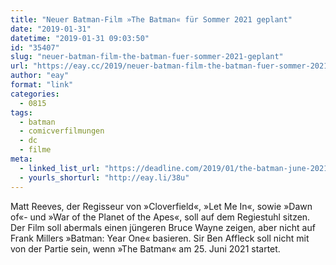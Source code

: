 ```yaml
---
title: "Neuer Batman-Film »The Batman« für Sommer 2021 geplant"
date: "2019-01-31"
datetime: "2019-01-31 09:03:50"
id: "35407"
slug: "neuer-batman-film-the-batman-fuer-sommer-2021-geplant"
url: "https://eay.cc/2019/neuer-batman-film-the-batman-fuer-sommer-2021-geplant/"
author: "eay"
format: "link"
categories:
  - 0815
tags:
  - batman
  - comicverfilmungen
  - dc
  - filme
meta:
  - linked_list_url: "https://deadline.com/2019/01/the-batman-june-2021-release-date-ben-affleck-not-starring-1202545821/"
  - yourls_shorturl: "http://eay.li/38u"
---
```


Matt Reeves, der Regisseur von »Cloverfield«, »Let Me In«, sowie »Dawn of«- und »War of the Planet of the Apes«, soll auf dem Regiestuhl sitzen. Der Film soll abermals einen jüngeren Bruce Wayne zeigen, aber nicht auf Frank Millers »Batman: Year One« basieren. Sir Ben Affleck soll nicht mit von der Partie sein, wenn »The Batman« am 25. Juni 2021 startet.
